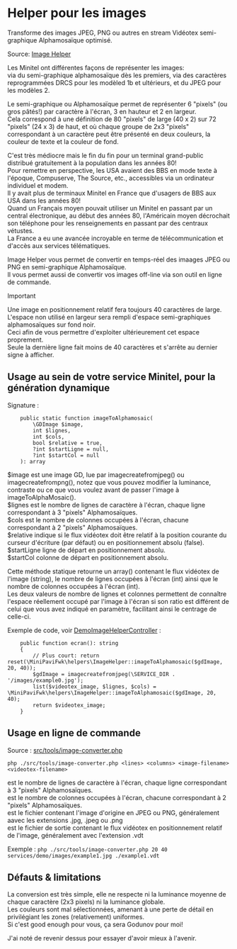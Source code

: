 # Helper pour les images

Transforme des images JPEG, PNG ou autres en stream Vidéotex semi-graphique Alphamosaïque optimisé.

Source: [Image Helper](../../src/helpers/ImageHelper.php)

Les Minitel ont différentes façons de représenter les images:<br/>
via du semi-graphique alphamosaïque dès les premiers, via des caractères reprogrammées DRCS pour les modèled 1b et ultérieurs, et du JPEG pour les modèles 2.

Le semi-graphique ou Alphamosaïque permet de représenter 6 "pixels" (ou gros pâtés!) par caractère à l'écran, 3 en hauteur et 2 en largeur.<br/>
Cela correspond à une définition de 80 "pixels" de large (40 x 2) sur 72 "pixels" (24 x 3) de haut, et où chaque groupe de 2x3 "pixels" correspondant à un caractère peut être présenté en deux couleurs, la couleur de texte et la couleur de fond.

C'est très médiocre mais le fin du fin pour un terminal grand-public distribué gratuitement à la population dans les années 80!<br/>
Pour remettre en perspective, les USA avaient des BBS en mode texte à l'époque, Compuserve, The  Source, etc., accessibles via un ordinateur individuel et modem.<br/>
Il y avait plus de terminaux Minitel en France que d'usagers de BBS aux USA dans les années 80!<br/>
Quand un Français moyen pouvait utiliser un Minitel en passant par un central électronique, au début des années 80, l'Américain moyen décrochait son téléphone pour les renseignements en passant par des centraux vétustes.<br/>
La France a eu une avancée incroyable en terme de télécommunication et d'accès aux services télématiques.

Image Helper vous permet de convertir en temps-réel des imaages JPEG ou PNG en semi-graphique Alphamosaïque.<br/>
Il vous permet aussi de convertir vos images off-line via son outil en ligne de commande.


> [!IMPORTANT]
> Une image en positionnement relatif fera toujours 40 caractères de large.<br/>
> L'espace non utilisé en largeur sera rempli d'espace semi-graphiques alphamosaïques sur fond noir.<br/>
> Ceci afin de vous permettre d'exploiter ultérieurement cet espace proprement.<br/>
> Seule la dernière ligne fait moins de 40 caractères et s'arrête au dernier signe à afficher.


## Usage au sein de votre service Minitel, pour la génération dynamique
Signature :
```
    public static function imageToAlphamosaic(
        \GDImage $image,
        int $lignes,
        int $cols,
        bool $relative = true,
        ?int $startLigne = null,
        ?int $startCol = null
    ): array
```

$image est une image GD, lue par imagecreatefromjpeg() ou imagecreatefrompng(), notez que vous pouvez modifier la luminance, contraste ou ce que vous voulez avant de passer l'image à imageToAlphaMosaic().<br/>
$lignes est le nombre de lignes de caractère à l'écran, chaque ligne correspondant à 3 "pixels" Alphamosaïques.<br/>
$cols est le nombre de colonnes occupées à l'écran, chacune correspondant à 2 "pixels" Alphamosaïques.<br/>
$relative indique si le flux vidéotex doit être relatif à la position courante du curseur d'écriture (par défaut) ou en positionnement absolu (false).<br/>
$startLigne ligne de départ en positionnement absolu.<br/>
$startCol colonne de départ en positionnement absolu.<br/>

Cette méthode statique retourne un array() contenant le flux vidéotex de l'image (string), le nombre de lignes occupées à l'écran (int) ainsi que le nombre de colonnes occupées à l'écran (int).<br/>
Les deux valeurs de nombre de lignes et colonnes permettent de connaître l'espace réellement occupé par l'image à l'écran si son ratio est différent de celui que vous avez indiqué en paramètre, facilitant ainsi le centrage de celle-ci.


Exemple de code, voir [DemoImageHelperController](../../services/demo/controllers/DemoImageHelperController.php) :
```
    public function ecran(): string
    {
        // Plus court: return reset(\MiniPaviFwk\helpers\ImageHelper::imageToAlphamosaic($gdImage, 20, 40)); 
        $gdImage = imagecreatefromjpeg(\SERVICE_DIR . '/images/example0.jpg');
        list($videotex_image, $lignes, $cols) = \MiniPaviFwk\helpers\ImageHelper::imageToAlphamosaic($gdImage, 20, 40);
        return $videotex_image;
    }
```


## Usage en ligne de commande

Source : [src/tools/image-converter.php](../../src/tools/image-converter.php)

`php ./src/tools/image-converter.php <lines> <columns> <image-filename> <videotex-filename>`

<lines> est le nombre de lignes de caractère à l'écran, chaque ligne correspondant à 3 "pixels" Alphamosaïques.<br/>
<cols> est le nombre de colonnes occupées à l'écran, chacune correspondant à 2 "pixels" Alphamosaïques.<br/>
<image-filename> est le fichier contenant l'image d'origine en JPEG ou PNG, généralement aavec les extensions .jpg, .jpeg ou .png<br/>
<videotex-file> est le fichier de sortie contenant le flux vidéotex en positionnement relatif de l'image, généralement avec l'extension .vdt<br/>

Exemple : `php ./src/tools/image-converter.php 20 40 services/demo/images/example1.jpg ./example1.vdt`


## Défauts & limitations
La conversion est très simple, elle ne respecte ni la luminance moyenne de chaque caractère (2x3 pixels) ni la luminance globale.<br/>
Les couleurs sont mal sélectionnées, amenant à une perte de détail en privilégiant les zones (relativement) uniformes.<br/>
Si c'est good enough pour vous, ça sera Godunov pour moi!<br/>

J'ai noté de revenir dessus pour essayer d'avoir mieux à l'avenir.
